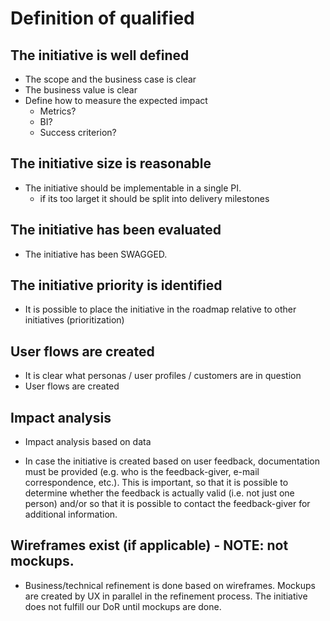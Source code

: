 # Definition of qualified

## **The initiative is well defined**

- The scope and the business case is clear
- The business value is clear
- Define how to measure the expected impact
    - Metrics?
    - BI?
    - Success criterion?

## **The initiative size is reasonable**

- The initiative should be implementable in a single PI.
    - if its too larget it should be split into delivery milestones

## **The initiative has been evaluated**

- The initiative has been SWAGGED. 

## **The initiative priority is identified**

- It is possible to place the initiative in the roadmap relative to other initiatives (prioritization)

## **User flows are created**

- It is clear what personas / user profiles / customers are in question
- User flows are created

## **Impact analysis**

- Impact analysis based on data

- In case the initiative is created based on user feedback, documentation must be provided (e.g. who is the feedback-giver, e-mail correspondence, etc.). This is important, so that it is possible to determine whether the feedback is actually valid (i.e. not just one person) and/or so that it is possible to contact the feedback-giver for additional information. 

## **Wireframes exist (if applicable) - NOTE: not mockups.**

- Business/technical refinement is done based on wireframes. Mockups are created by UX in parallel in the refinement process. The initiative does not fulfill our DoR until mockups are done.  